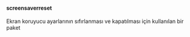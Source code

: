 #### screensaverreset

Ekran koruyucu ayarlarının sıfırlanması ve kapatılması için kullanılan bir paket
